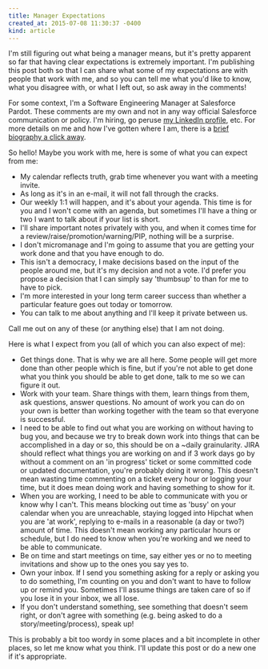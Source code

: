```yaml
---
title: Manager Expectations
created_at: 2015-07-08 11:30:37 -0400
kind: article
---
```


I'm still figuring out what being a manager means, but it's pretty apparent so far that having clear expectations is extremely important.  I'm publishing this post both so that I can share what some of my expectations are with people that work with me, and so you can tell me what you'd like to know, what you disagree with, or what I left out, so ask away in the comments!

For some context, I'm a Software Engineering Manager at Salesforce Pardot. These comments are my own and not in any way official Salesforce communication or policy. I'm hiring, go peruse [my LinkedIn profile](https://www.linkedin.com/profile/view?id=8655611), etc. For more details on me and how I've gotten where I am, there is a [brief biography a click away](http://ckdake.com/biography.html).

So hello!  Maybe you work with me, here is some of what you can expect from me:

* My calendar reflects truth, grab time whenever you want with a meeting invite.
* As long as it's in an e-mail, it will not fall through the cracks.
* Our weekly 1:1 will happen, and it's about your agenda. This time is for you and I won't come with an agenda, but sometimes I'll have a thing or two I want to talk about if your list is short.
* I'll share important notes privately with you, and when it comes time for a review/raise/promotion/warning/PIP, nothing will be a surprise.
* I don't micromanage and I'm going to assume that you are getting your work done and that you have enough to do.
* This isn't a democracy, I make decisions based on the input of the people around me, but it's my decision and not a vote. I'd prefer you propose a decision that I can simply say 'thumbsup' to than for me to have to pick.
* I'm more interested in your long term career success than whether a particular feature goes out today or tomorrow.
* You can talk to me about anything and I'll keep it private between us.

Call me out on any of these (or anything else) that I am not doing.

Here is what I expect from you (all of which you can also expect of me):

* Get things done. That is why we are all here. Some people will get more done than other people which is fine, but if you're not able to get done what you think you should be able to get done, talk to me so we can figure it out.
* Work with your team.  Share things with them, learn things from them, ask questions, answer questions. No amount of work you can do on your own is better than working together with the team so that everyone is successful.
* I need to be able to find out what you are working on without having to bug you, and because we try to break down work into things that can be accomplished in a day or so, this should be on a ~daily grainularity. JIRA should reflect what things you are working on and if 3 work days go by without a comment on an 'in progress' ticket or some committed code or updated documentation, you're probably doing it wrong. This doesn't mean wasting time commenting on a ticket every hour or logging your time, but it does mean doing work and having something to show for it.
* When you are working, I need to be able to communicate with you or know why I can't. This means blocking out time as 'busy' on your calendar when you are unreachable, staying logged into Hipchat when you are 'at work', replying to e-mails in a reasonable (a day or two?) amount of time. This doesn't mean working any particular hours or schedule, but I do need to know when you're working and we need to be able to communicate.
* Be on time and start meetings on time, say either yes or no to meeting invitations and show up to the ones you say yes to.
* Own your inbox. If I send you something asking for a reply or asking you to do something, I'm counting on you and don't want to have to follow up or remind you. Sometimes I'll assume things are taken care of so if you lose it in your inbox, we all lose.
* If you don't understand something, see something that doesn't seem right, or don't agree with something (e.g. being asked to do a story/meeting/process), speak up!

This is probably a bit too wordy in some places and a bit incomplete in other places, so let me know what you think. I'll update this post or do a new one if it's appropriate.
